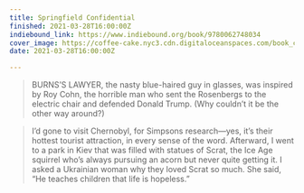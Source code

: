 ```yaml
---
title: Springfield Confidential
finished: 2021-03-28T16:00:00Z
indiebound_link: https://www.indiebound.org/book/9780062748034
cover_image: https://coffee-cake.nyc3.cdn.digitaloceanspaces.com/book_covers/2021/springfield-confidential.jpg
date: 2021-03-28T16:00:00Z

---
```

> BURNS’S LAWYER, the nasty blue-haired guy in glasses, was inspired by Roy Cohn, the horrible man who sent the Rosenbergs to the electric chair and defended Donald Trump. (Why couldn’t it be the other way around?)

> I’d gone to visit Chernobyl, for Simpsons research—yes, it’s their hottest tourist attraction, in every sense of the word. Afterward, I went to a park in Kiev that was filled with statues of Scrat, the Ice Age squirrel who’s always pursuing an acorn but never quite getting it. I asked a Ukrainian woman why they loved Scrat so much. She said, “He teaches children that life is hopeless.”